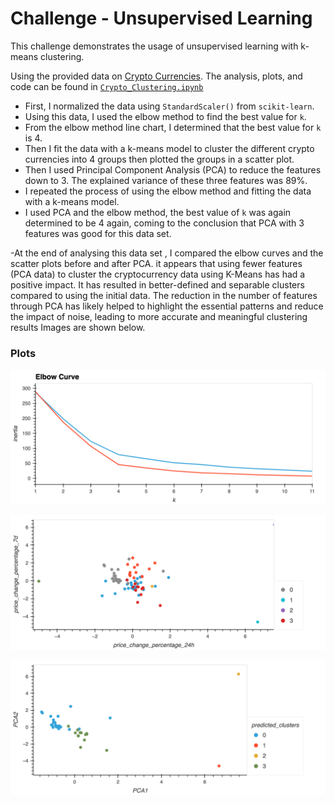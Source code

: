 # Challenge - Unsupervised Learning

This challenge demonstrates the usage of unsupervised learning with k-means clustering.

Using the provided data on [Crypto Currencies](Resources/crypto_market_data.csv). 
The analysis, plots, and code can be found in [`Crypto_Clustering.ipynb`](Crypto_Clustering.ipynb)

- First, I normalized the data using `StandardScaler()` from `scikit-learn`. 
- Using this data, I  used the elbow method to find the best value for `k`.
- From the elbow method line chart, I determined that the best value for `k` is 4.   
- Then  I fit the data with a k-means model to cluster the different crypto currencies into 4 groups then plotted the groups in a scatter plot. 
- Then  I used Principal Component Analysis (PCA) to reduce the features down to 3.
  The explained variance of these three features was 89%. 
- I repeated the process of using the elbow method and fitting the data with a k-means model.
- I used  PCA and the elbow method, the best value of `k` was again determined to be 4 again, coming to the conclusion that PCA with 3 features was good for this data set.
      
-At the end of analysing this data set , I compared the  elbow curves and the scatter plots before and after PCA.  it appears that using fewer features (PCA data) to cluster the cryptocurrency data using K-Means has had a positive impact. It has resulted in better-defined and separable clusters compared to using the initial data. The reduction in the number of features through PCA has likely helped to highlight the essential patterns and reduce the impact of noise, leading to more accurate and meaningful clustering results
Images are shown below.
    
    
### Plots
![Elbow curve plots comparing the original data with the PCA data.](Images/fig3.png)

![Scatter plot of 24 hours and 7 days features, colored by k-means cluster.](Images/fig5.png)

![Scatter plot of Principal Components 1 and 2, colored by k-means cluster.](Images/fig6PSA.png)
